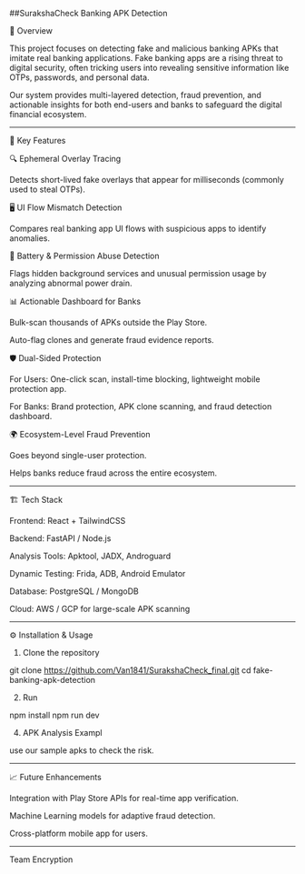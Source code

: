 

##SurakshaCheck Banking APK Detection

📌 Overview

This project focuses on detecting fake and malicious banking APKs that imitate real banking applications. Fake banking apps are a rising threat to digital security, often tricking users into revealing sensitive information like OTPs, passwords, and personal data.

Our system provides multi-layered detection, fraud prevention, and actionable insights for both end-users and banks to safeguard the digital financial ecosystem.


---

🚀 Key Features

🔍 Ephemeral Overlay Tracing

Detects short-lived fake overlays that appear for milliseconds (commonly used to steal OTPs).


🖥 UI Flow Mismatch Detection

Compares real banking app UI flows with suspicious apps to identify anomalies.


🔋 Battery & Permission Abuse Detection

Flags hidden background services and unusual permission usage by analyzing abnormal power drain.


📊 Actionable Dashboard for Banks

Bulk-scan thousands of APKs outside the Play Store.

Auto-flag clones and generate fraud evidence reports.


🛡 Dual-Sided Protection

For Users: One-click scan, install-time blocking, lightweight mobile protection app.

For Banks: Brand protection, APK clone scanning, and fraud detection dashboard.


🌍 Ecosystem-Level Fraud Prevention

Goes beyond single-user protection.

Helps banks reduce fraud across the entire ecosystem.



---

🏗 Tech Stack

Frontend: React + TailwindCSS

Backend: FastAPI / Node.js

Analysis Tools: Apktool, JADX, Androguard

Dynamic Testing: Frida, ADB, Android Emulator

Database: PostgreSQL / MongoDB

Cloud: AWS / GCP for large-scale APK scanning

---


⚙ Installation & Usage

1. Clone the repository



git clone https://github.com/Van1841/SurakshaCheck_final.git
cd fake-banking-apk-detection



2. Run 



npm install
npm run dev

4. APK Analysis Exampl

use our sample apks to check the risk.



---

📈 Future Enhancements

Integration with Play Store APIs for real-time app verification.

Machine Learning models for adaptive fraud detection.

Cross-platform mobile app for users.



---

Team Encryption
